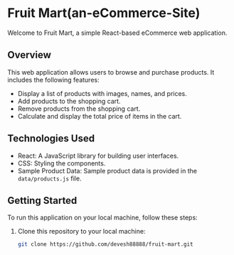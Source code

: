 # Fruit Mart(an-eCommerce-Site)

Welcome to Fruit Mart, a simple React-based eCommerce web application.

## Overview

This web application allows users to browse and purchase products. It includes the following features:

- Display a list of products with images, names, and prices.
- Add products to the shopping cart.
- Remove products from the shopping cart.
- Calculate and display the total price of items in the cart.

## Technologies Used

- React: A JavaScript library for building user interfaces.
- CSS: Styling the components.
- Sample Product Data: Sample product data is provided in the `data/products.js` file.

## Getting Started

To run this application on your local machine, follow these steps:

1. Clone this repository to your local machine:

   ```bash
   git clone https://github.com/devesh88888/fruit-mart.git
   ```
